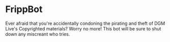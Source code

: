 # FrippBot
Ever afraid that you're accidentally condoning the pirating and theft of DGM Live's Copyrighted materials? Worry no more! This bot will be sure to shut down any miscreant who tries.
